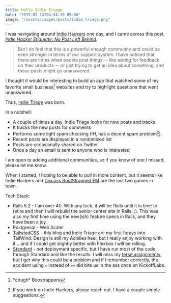 ```yaml
---
title: Hello Indie Triage
date: "2019-01-14T04:54:35-05:00"
image: "/assets/images/posts/indie_triage.png"
---
```


I was navigating around [Indie Hackers](https://indiehackers.com) one day, and I came across this post, _[Indie Hacker Etiquette: No Post Left Behind](https://www.indiehackers.com/forum/indie-hacker-etiquette-no-post-left-behind-48cc249605)_.

> But I do feel that this is a powerful enough community and could be even stronger in terms of our support system. I have noticed that there are times when people post things -- like asking for feedback on their products -- or just trying to get an idea about something, and those posts might go unanswered.

I thought it would be interesting to build an app that watched some of my favorite small business[^1] websites and try to highlight questions that went unanswered.

Thus, [Indie Triage](https://indietriage.com) was born.

In a nutshell:

- A couple of times a day, Indie Triage looks for new posts and tracks
- It tracks the new posts for comments
- Performs some light spam checking (IH, has a decent spam problem[^2]).
- Recent posts are displayed in a randomized list
- Posts are occasionally shared on Twitter
- Once a day an email is sent to anyone who is interested

I am open to adding additional communities, so if you know of one I missed, please let me know.

When I started, I hoping to be able to pull in more content, but it seems like Indie Hackers and [Discuss BootStrapped FM](https://discuss.bootstrapped.fm/) are the last two games in town.

Tech Stack:

- Rails 5.2 - I am over 40. With any luck, it will be Rails until it is time to retire and then I will rebuild the senior center site in Rails. :). This was also my first time using the new(ish) feature specs in Rails, and they have been a joy.
- Postgresql - Web Scale!
- [TailwindCSS](https://tailwindcss.com/) - this blog and Indie Triage are my first forays into TailWind. Design is still my Achilles heel, but I really enjoy working with it....and if I could get slightly better with Flexbox I will be rolling.
- [Standard](https://github.com/testdouble/standard) - not deployment specific, but I have run most of the code through Standard and like the results. I will miss my [terse assignments](https://github.com/testdouble/standard/issues/65), but I get why this could be a problem and if I remember correctly, the accident using `=` instead of `==` did bite us in the ass once on KickoffLabs.

[^1]: \*cough\* Boostrappers
[^2]: If you work on Indie Hackers, please reach out. I have a couple simple suggestions.
